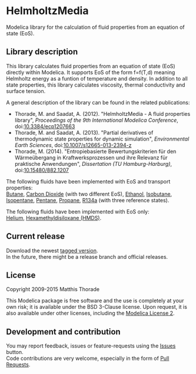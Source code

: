# HelmholtzMedia
Modelica library for the calculation of fluid properties from an equation of state (EoS).

## Library description
This library calculates fluid properties from an equation of state (EoS) directly within Modelica.
It supports EoS of the form f=f(T,d) meaning Helmholtz energy as a funtion of temperature and density.
In addition to all state properties, this library calculates viscosity, thermal conductivity and surface tension.  

A general description of the library can be found in the related publications:
* Thorade, M. and Saadat, A. (2012). "HelmholtzMedia - A fluid properties library",
_Proceedings of the 9th International Modelica Conference_,
doi:[10.3384/ecp1207663][1]
* Thorade, M. and Saadat, A. (2013). "Partial derivatives of thermodynamic state properties for dynamic simulation",
_Environmental Earth Sciences_,
doi:[10.1007/s12665-013-2394-z][2]
* Thorade, M. (2014). "Entropiebasierte Bewertungskriterien für den Wärmeübergang in Kraftwerksprozessen und ihre Relevanz für praktische Anwendungen", 
_Dissertation (TU Hamburg-Harburg)_,
doi:[10.15480/882.1207][3]

The following fluids have been implemented with EoS and transport properties:  
[Butane](HelmholtzMedia/HelmholtzFluids/Butane/package.mo),
[Carbon Dioxide](HelmholtzMedia/HelmholtzFluids/Carbondioxide/package.mo) (with two different EoS),
[Ethanol](HelmholtzMedia/HelmholtzFluids/Ethanol/package.mo),
[Isobutane](HelmholtzMedia/HelmholtzFluids/Isobutane/package.mo),
[Isopentane](HelmholtzMedia/HelmholtzFluids/Isopentane/package.mo),
[Pentane](HelmholtzMedia/HelmholtzFluids/Pentane/package.mo),
[Propane](HelmholtzMedia/HelmholtzFluids/Propane/package.mo),
[R134a](HelmholtzMedia/HelmholtzFluids/R134a/package.mo) (with three reference states).

The following fluids have been implemented with EoS only:  
[Helium](HelmholtzMedia/HelmholtzFluids/Helium/package.mo),
[Hexamethyldisiloxane (HMDS)](HelmholtzMedia/HelmholtzFluids/HMDS/package.mo).

## Current release
Download the newest [tagged version](https://github.com/thorade/HelmholtzMedia/tags).  
In the future, there might be a release branch and official releases.

## License
Copyright  2009-2015 Matthis Thorade

This Modelica package is free software and the use is completely at your own risk; 
it is available under the BSD 3-Clause license. 
Upon request, it is also available under other licenses, including the [Modelica License 2](https://www.modelica.org/licenses/ModelicaLicense2).  

## Development and contribution
You may report feedback, issues or feature-requests using the [Issues](https://github.com/thorade/HelmholtzMedia/issues) button.  
Code contributions are very welcome, especially in the form of [Pull Requests](https://github.com/thorade/HelmholtzMedia/pulls).


[1]: http://dx.doi.org/10.3384/ecp1207663 "Modelica Conference Paper: HelmholtzMedia"
[2]: http://dx.doi.org/10.1007/s12665-013-2394-z "ISI Journal Paper: Partial derivatives"
[3]: http://dx.doi.org/10.15480/882.1207 "Dissertation"
